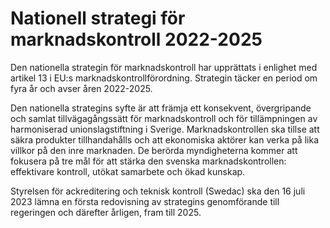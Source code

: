 # Nationell strategi för marknadskontroll 2022-2025

Den nationella strategin för marknadskontroll har upprättats i enlighet med artikel 13 i EU:s marknadskontrollförordning. Strategin täcker en period om fyra år och avser åren 2022-2025.

Den nationella strategins syfte är att främja ett konsekvent, övergripande och samlat tillvägagångssätt för marknadskontroll och för tillämpningen av harmoniserad unionslagstiftning i Sverige. Marknadskontrollen ska tillse att säkra produkter tillhandahålls och att ekonomiska aktörer kan verka på lika villkor på den inre marknaden. De berörda myndigheterna kommer att fokusera på tre mål för att stärka den svenska marknadskontrollen: effektivare kontroll, utökat samarbete och ökad kunskap.

Styrelsen för ackreditering och teknisk kontroll (Swedac) ska den 16 juli 2023 lämna en första redovisning av strategins genomförande till regeringen och därefter årligen, fram till 2025.
